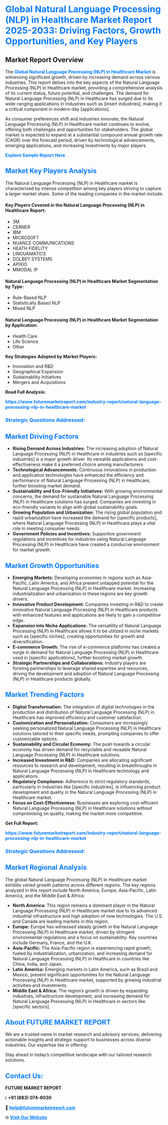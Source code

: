 <h1 style="color: #007BFF;">Global Natural Language Processing (NLP) in Healthcare Market Report 2025-2033: Driving Factors, Growth Opportunities, and Key Players</h1>

<section id="overview">
<h2>Market Report Overview</h2>
<p>The <a href="https://www.futuremarketreport.com/industry-report/natural-language-processing-nlp-in-healthcare-market" style="color: #007BFF; text-decoration: none;"><strong>Global Natural Language Processing (NLP) in Healthcare Market</strong></a> is witnessing significant growth, driven by increasing demand across various industries. This report delves into the key aspects of the Natural Language Processing (NLP) in Healthcare market, providing a comprehensive analysis of its current status, future potential, and challenges. The demand for Natural Language Processing (NLP) in Healthcare has surged due to its wide-ranging applications in industries such as [insert industries], making it a critical component in modern-day [applications].</p>
<p>As consumer preferences shift and industries innovate, the Natural Language Processing (NLP) in Healthcare market continues to evolve, offering both challenges and opportunities for stakeholders. The global market is expected to expand at a substantial compound annual growth rate (CAGR) over the forecast period, driven by technological advancements, emerging applications, and increasing investments by major players.</p>
</section>

<section id="overview">
<p><a href="https://www.futuremarketreport.com/request-sample/reportId=104671" style="color: #007BFF; text-decoration: none;"><strong>Explore Sample Report Here</strong></a></p>
</section>

<section id="key-players">
<h2 style="color: #007BFF;">Market Key Players Analysis</h2>
<p>The Natural Language Processing (NLP) in Healthcare market is characterized by intense competition among key players striving to capture a larger market share. Some of the leading companies in the market include:</p>
<h4>Key Players Covered in the Natural Language Processing (NLP) in Healthcare Report:</h4>
<ul><li>3M</li><li>CERNER</li><li>IBM</li><li>MICROSOFT</li><li>NUANCE COMMUNICATIONS</li><li>HEATH FIDELITY</li><li>LINGUAMATICS</li><li>DOLBEY SYSTEMS</li><li>APIXIO</li><li>MMODAL IP</li></ul>
<h4>Natural Language Processing (NLP) in Healthcare Market Segmentation by Type:</h4>
<ul><li>Rule-Based NLP</li><li>Statistically Based NLP</li><li>Mixed NLP</li></ul>

<h4>Natural Language Processing (NLP) in Healthcare Market Segmentation by Application:</h4>
<ul><li>Health Care</li><li>Life Science</li><li>Other</li></ul>
<p><strong>Key Strategies Adopted by Market Players:</strong></p>
<ul>
<li>Innovation and R&D</li>
<li>Geographical Expansion</li>
<li>Sustainability Initiatives</li>
<li>Mergers and Acquisitions</li>
</ul>
</section>

<section>
<p><strong>Read Full Analysis: </strong></p><a href="https://www.futuremarketreport.com/industry-report/natural-language-processing-nlp-in-healthcare-market" style="color: #007BFF; text-decoration: none;"><strong>https://www.futuremarketreport.com/industry-report/natural-language-processing-nlp-in-healthcare-market</strong></a>
<h3 style="color: #007BFF;">Strategic Questions Addressed:</h3>
</section>

<section id="driving-factors">
<h2 style="color: #007BFF;">Market Driving Factors</h2>
<ul>
<li><strong>Rising Demand Across Industries:</strong> The increasing adoption of Natural Language Processing (NLP) in Healthcare in industries such as [specific industries] is a major growth driver. Its versatile applications and cost-effectiveness make it a preferred choice among manufacturers.</li>
<li><strong>Technological Advancements:</strong> Continuous innovations in production and application technologies have enhanced the efficiency and performance of Natural Language Processing (NLP) in Healthcare, further boosting market demand.</li>
<li><strong>Sustainability and Eco-Friendly Initiatives:</strong> With growing environmental concerns, the demand for sustainable Natural Language Processing (NLP) in Healthcare solutions has surged. Companies are investing in eco-friendly variants to align with global sustainability goals.</li>
<li><strong>Growing Population and Urbanization:</strong> The rising global population and rapid urbanization have increased the demand for [specific products], where Natural Language Processing (NLP) in Healthcare plays a vital role in meeting consumer needs.</li>
<li><strong>Government Policies and Incentives:</strong> Supportive government regulations and incentives for industries using Natural Language Processing (NLP) in Healthcare have created a conducive environment for market growth.</li>
</ul>
</section>

<section id="growth-opportunities">
<h2 style="color: #007BFF;">Market Growth Opportunities</h2>
<ul>
<li><strong>Emerging Markets:</strong> Developing economies in regions such as Asia-Pacific, Latin America, and Africa present untapped potential for the Natural Language Processing (NLP) in Healthcare market. Increasing industrialization and urbanization in these regions are key growth drivers.</li>
<li><strong>Innovative Product Development:</strong> Companies investing in R&D to create innovative Natural Language Processing (NLP) in Healthcare products with enhanced features and applications are likely to gain a competitive edge.</li>
<li><strong>Expansion into Niche Applications:</strong> The versatility of Natural Language Processing (NLP) in Healthcare allows it to be utilized in niche markets such as [specific niches], creating opportunities for growth and diversification.</li>
<li><strong>E-commerce Growth:</strong> The rise of e-commerce platforms has created a surge in demand for Natural Language Processing (NLP) in Healthcare used in [specific applications], further boosting market growth.</li>
<li><strong>Strategic Partnerships and Collaborations:</strong> Industry players are forming partnerships to leverage shared expertise and resources, driving the development and adoption of Natural Language Processing (NLP) in Healthcare products globally.</li>
</ul>
</section>

<section id="trending-factors">
<h2 style="color: #007BFF;">Market Trending Factors</h2>
<ul>
<li><strong>Digital Transformation:</strong> The integration of digital technologies in the production and distribution of Natural Language Processing (NLP) in Healthcare has improved efficiency and customer satisfaction.</li>
<li><strong>Customization and Personalization:</strong> Consumers are increasingly seeking personalized Natural Language Processing (NLP) in Healthcare solutions tailored to their specific needs, prompting companies to offer customizable options.</li>
<li><strong>Sustainability and Circular Economy:</strong> The push towards a circular economy has driven demand for recyclable and reusable Natural Language Processing (NLP) in Healthcare solutions.</li>
<li><strong>Increased Investment in R&D:</strong> Companies are allocating significant resources to research and development, resulting in breakthroughs in Natural Language Processing (NLP) in Healthcare technology and applications.</li>
<li><strong>Regulatory Compliance:</strong> Adherence to strict regulatory standards, particularly in industries like [specific industries], is influencing product development and quality in the Natural Language Processing (NLP) in Healthcare market.</li>
<li><strong>Focus on Cost-Effectiveness:</strong> Businesses are exploring cost-efficient Natural Language Processing (NLP) in Healthcare solutions without compromising on quality, making the market more competitive.</li>
</ul>
</section>

<section>
<p><strong>Get Full Report: </strong></p><a href="https://www.futuremarketreport.com/industry-report/natural-language-processing-nlp-in-healthcare-market" style="color: #007BFF; text-decoration: none;"><strong>https://www.futuremarketreport.com/industry-report/natural-language-processing-nlp-in-healthcare-market</strong></a>
<h3 style="color: #007BFF;">Strategic Questions Addressed:</h3>
</section>


<section id="regional-analysis">
<h2 style="color: #007BFF;">Market Regional Analysis</h2>
<p>The global Natural Language Processing (NLP) in Healthcare market exhibits varied growth patterns across different regions. The key regions analyzed in this report include North America, Europe, Asia-Pacific, Latin America, and the Middle East & Africa:</p>
<ul>
<li><strong>North America:</strong> This region remains a dominant player in the Natural Language Processing (NLP) in Healthcare market due to its advanced industrial infrastructure and high adoption of new technologies. The U.S. and Canada are leading markets in this region.</li>
<li><strong>Europe:</strong> Europe has witnessed steady growth in the Natural Language Processing (NLP) in Healthcare market, driven by stringent environmental regulations and a focus on sustainability. Key countries include Germany, France, and the U.K.</li>
<li><strong>Asia-Pacific:</strong> The Asia-Pacific region is experiencing rapid growth, fueled by industrialization, urbanization, and increasing demand for Natural Language Processing (NLP) in Healthcare in countries like China, India, and Japan.</li>
<li><strong>Latin America:</strong> Emerging markets in Latin America, such as Brazil and Mexico, present significant opportunities for the Natural Language Processing (NLP) in Healthcare market, supported by growing industrial activities and investments.</li>
<li><strong>Middle East & Africa:</strong> The region’s growth is driven by expanding industries, infrastructure development, and increasing demand for Natural Language Processing (NLP) in Healthcare in sectors like [specific sectors].</li>
</ul>
</section>

<footer>
<h2 style="color: #007BFF;">About FUTURE MARKET REPORT</h2>
<p>We are a trusted name in market research and advisory services, delivering actionable insights and strategic support to businesses across diverse industries. Our expertise lies in offering:</p>

<p>Stay ahead in today’s competitive landscape with our tailored research solutions.</p>

<h2 style="color: #007BFF;">Contact Us:</h2>
<p><strong>FUTURE MARKET REPORT</strong></p>
<p>📞 <strong>+91 (883) 074-8030</strong></p>
<p>📧 <strong><a href="mailto:help@futuremarketreport.com" style="color: #007BFF;">help@futuremarketreport.com</a></strong></p>
<p>🌐 <strong><a href="https://www.futuremarketreport.com/" style="color: #007BFF;">Visit Our Website</a></strong></p>
</footer>